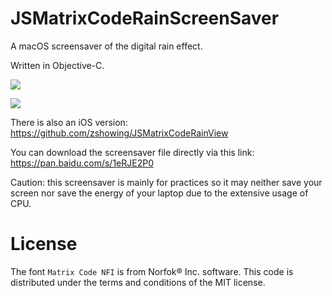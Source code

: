 # JSMatrixCodeRainScreenSaver
A macOS screensaver of the <Matrix> digital rain effect.

Written in Objective-C.

![](http://ww2.sinaimg.cn/large/5613ec79jw1f8pvcic6h7j21kw16owmx.jpg)

![](http://ww3.sinaimg.cn/large/5613ec79jw1f8puwcp8rcg20b4069qv6.gif)

There is also an iOS version:
https://github.com/zshowing/JSMatrixCodeRainView

You can download the screensaver file directly via this link:
https://pan.baidu.com/s/1eRJE2P0

Caution: this screensaver is mainly for practices so it may neither save your screen nor save the energy of your laptop due to the extensive usage of CPU.

# License
The font `Matrix Code NFI` is from Norfok® Inc. software.
This code is distributed under the terms and conditions of the MIT license.
